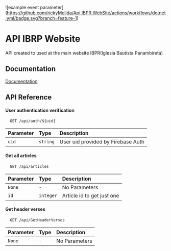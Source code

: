 ![example event parameter]
(https://github.com/rickyMelida/Api.IBPR.WebSite/actions/workflows/dotnet.yml/badge.svg?branch=feature-1)

# API IBRP Website

API created to used at the main website IBPR(Iglesia Bautista Panambireta) 


## Documentation

[Documentation](https://github.com/rickyMelida/Api.IBPR.WebSite)

## API Reference

#### User authentication verification

```http
  GET /api/auth/${uid}
```

| Parameter | Type     | Description                |
| :-------- | :------- | :------------------------- |
| `uid` | `string` | User uid provided by Firebase Auth |

#### Get all articles

```http
  GET /api/articles
```

| Parameter | Type     | Description                |
| :-------- | :------- | :------------------------- |
| `None` | `-` | No Parameters |
| `id` | `integer` | Article id to get just one |

#### Get header verses

```http
  GET /api/GetHeaderVerses
```

| Parameter | Type     | Description                |
| :-------- | :------- | :------------------------- |
| `None` | `-` | No Parameters |




